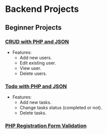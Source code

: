 # Backend Projects

## Beginner Projects

### [CRUD with PHP and JSON](https://github.com/ZeinaZayed4/backend-projects/tree/main/beginner/01-%20CRUD)
- Features:
  - Add new users.
  - Edit existing user.
  - View user.
  - Delete users.

### [Todo with PHP and JSON](https://github.com/ZeinaZayed4/backend-projects/tree/main/beginner/02-%20Todo)
- Features:
  - Add new tasks.
  - Change tasks status (completed or not).
  - Delete tasks.

### [PHP Registration Form Validation](https://github.com/ZeinaZayed4/backend-projects/tree/main/beginner/03-%20Registration%20Form%20Validation)
